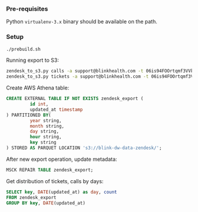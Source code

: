 ### Pre-requisites

Python `virtualenv-3.x` binary should be available on the path.


### Setup

```bash
./prebuild.sh
```

Running export to S3:

```bash
zendesk_to_s3.py calls -a support@blinkhealth.com -t 06is94FOOrtqmf3VVkP2WOPz40y94LbVEUiC1nDF -d s3://blink-dw-data-zendesk/topics -c s3://blink-dw-data-zendesk/configuration
zendesk_to_s3.py tickets -a support@blinkhealth.com -t 06is94FOOrtqmf3VVkP2WOPz40y94LbVEUiC1nDF -d s3://blink-dw-data-zendesk/topics -c s3://blink-dw-data-zendesk/configuration
```

Create AWS Athena table:

```sql
CREATE EXTERNAL TABLE IF NOT EXISTS zendesk_export (
         id int,
         updated_at timestamp 
) PARTITIONED BY(
         year string,
         month string,
         day string,
         hour string,
         key string 
) STORED AS PARQUET LOCATION 's3://blink-dw-data-zendesk/';
```

After new export operation, update metadata:
```sql
MSCK REPAIR TABLE zendesk_export;
```

Get distribution of tickets, calls by days:
```sql
SELECT key, DATE(updated_at) as day, count 
FROM zendesk_export
GROUP BY key, DATE(updated_at)
```
